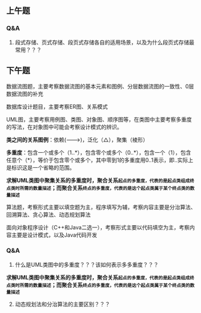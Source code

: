 

## 上午题





### Q&A

1. 段式存储、页式存储、段页式存储各自的适用场景，以及为什么段页式存储最常用？？？

## 下午题

数据流图题，主要考察数据流图的基本元素和图例、分层数据流图的一致性、0层数据流图的补充



数据库设计题目，主要考察ER图、关系模式



UML图，主要考察用例图、类图、对象图、顺序图等，在类图中主要考察多重度的写法，在对象图中可能会考察设计模式的辨识。

**类之间的关系图例**：依赖(--->)，泛化（△），聚集（棱形）

**多重度**：包含一个或多个（1..\*），包含零个或多个（0..\*），包含一个（1），包含任意个（\*），等价于包含零个或多个，其中零到1的多重度用0..1表示，即..实际上是标识这是一个省略的范围。

**求解UML类图中聚集关系的多重度时，聚合关系`起点的多重度，代表的是起点类组成终点类时所需的数量描述`；而聚合关系`终点的多重度，代表的是这个起点类属于某个终点类的数量描述`**



算法题，考察形式主要以填空题为主，程序填写为辅，考察内容主要是分治算法、回溯算法、贪心算法、动态规划算法





面向对象程序设计（C++和Java二选一），考察形式主要以代码填空为主，考察内容主要是设计模式，以及Java代码开发

### Q&A

1. 什么是UML类图中的多重度？？？该如何表示多多重度？？？

**求解UML类图中聚集关系的多重度时，聚合关系`起点的多重度，代表的是起点类组成终点类时所需的数量描述`；而聚合关系`终点的多重度，代表的是这个起点类属于某个终点类的数量描述`**



2. 动态规划法和分治算法的主要区别？？？
